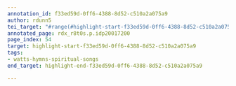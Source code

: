 ```yaml
---
annotation_id: f33ed59d-0ff6-4388-8d52-c510a2a075a9
author: rdunn5
tei_target: "#range(#highlight-start-f33ed59d-0ff6-4388-8d52-c510a2a075a9, #highlight-end-f33ed59d-0ff6-4388-8d52-c510a2a075a9)"
annotated_page: rdx_r8t0s.p.idp20017200
page_index: 54
target: highlight-start-f33ed59d-0ff6-4388-8d52-c510a2a075a9
tags:
- watts-hymns-spiritual-songs
end_target: highlight-end-f33ed59d-0ff6-4388-8d52-c510a2a075a9

---
```

